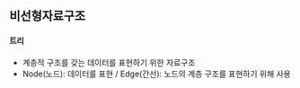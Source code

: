 ## 비선형자료구조

#### 트리
- 계층적 구조를 갖는 데이터를 표현하기 위한 자료구조
- Node(노드): 데이터를 표현 / Edge(간선): 노드의 계층 구조를 표현하기 위해 사용
